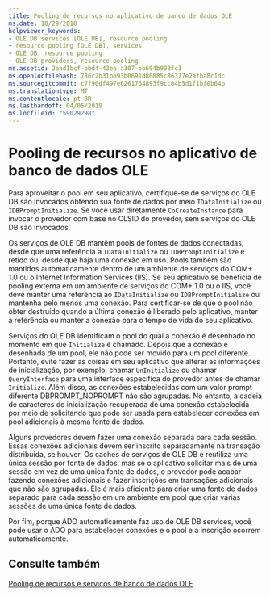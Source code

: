 ```yaml
---
title: Pooling de recursos no aplicativo de banco de dados OLE
ms.date: 10/29/2018
helpviewer_keywords:
- OLE DB services [OLE DB], resource pooling
- resource pooling [OLE DB], services
- OLE DB, resource pooling
- OLE DB providers, resource pooling
ms.assetid: 2ead1bcf-bbd4-43ea-a307-bb694b992fc1
ms.openlocfilehash: 786c2b31bb93b0691d80885c86377e2afba8c1dc
ms.sourcegitcommit: c7f90df497e6261764893f9cc04b5d1f1bf0b64b
ms.translationtype: MT
ms.contentlocale: pt-BR
ms.lasthandoff: 04/05/2019
ms.locfileid: "59029298"
---
```

# <a name="resource-pooling-in-your-ole-db-application"></a>Pooling de recursos no aplicativo de banco de dados OLE

Para aproveitar o pool em seu aplicativo, certifique-se de serviços do OLE DB são invocados obtendo sua fonte de dados por meio `IDataInitialize` ou `IDBPromptInitialize`. Se você usar diretamente `CoCreateInstance` para invocar o provedor com base no CLSID do provedor, sem serviços do OLE DB são invocados.

Os serviços de OLE DB mantêm pools de fontes de dados conectadas, desde que uma referência a `IDataInitialize` ou `IDBPromptInitialize` é retido ou, desde que haja uma conexão em uso. Pools também são mantidos automaticamente dentro de um ambiente de serviços do COM+ 1.0 ou o Internet Information Services (IIS). Se seu aplicativo se beneficia de pooling externa em um ambiente de serviços do COM+ 1.0 ou o IIS, você deve manter uma referência ao `IDataInitialize` ou `IDBPromptInitialize` ou mantenha pelo menos uma conexão. Para certificar-se de que o pool não obter destruído quando a última conexão é liberado pelo aplicativo, manter a referência ou manter a conexão para o tempo de vida do seu aplicativo.

Serviços do OLE DB identificam o pool do qual a conexão é desenhado no momento em que `Initialize` é chamado. Depois que a conexão é desenhada de um pool, ele não pode ser movido para um pool diferente. Portanto, evite fazer as coisas em seu aplicativo que alterar as informações de inicialização, por exemplo, chamar `UnInitialize` ou chamar `QueryInterface` para uma interface específica do provedor antes de chamar `Initialize`. Além disso, as conexões estabelecidas com um valor prompt diferente DBPROMPT_NOPROMPT não são agrupadas. No entanto, a cadeia de caracteres de inicialização recuperada de uma conexão estabelecida por meio de solicitando que pode ser usada para estabelecer conexões em pool adicionais à mesma fonte de dados.

Alguns provedores devem fazer uma conexão separada para cada sessão. Essas conexões adicionais devem ser inscrito separadamente na transação distribuída, se houver. Os caches de serviços de OLE DB e reutiliza uma única sessão por fonte de dados, mas se o aplicativo solicitar mais de uma sessão em vez de uma única fonte de dados, o provedor pode acabar fazendo conexões adicionais e fazer inscrições em transações adicionais que não são agrupadas. Ele é mais eficiente para criar uma fonte de dados separado para cada sessão em um ambiente em pool que criar várias sessões de uma única fonte de dados.

Por fim, porque ADO automaticamente faz uso de OLE DB services, você pode usar o ADO para estabelecer conexões e o pool e a inscrição ocorrem automaticamente.

## <a name="see-also"></a>Consulte também

[Pooling de recursos e serviços de banco de dados OLE](../../data/oledb/ole-db-resource-pooling-and-services.md)